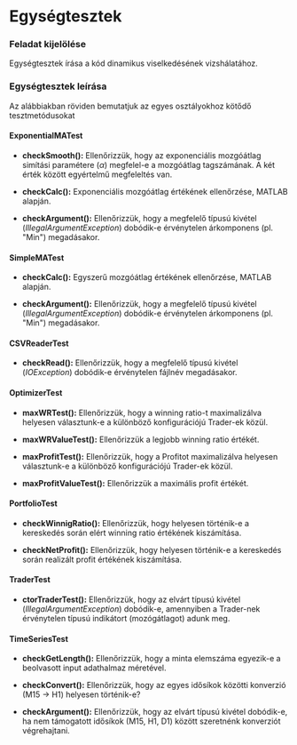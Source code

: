# Egységtesztek

### Feladat kijelölése
Egységtesztek írása a kód dinamikus viselkedésének vizshálatához.


### Egységtesztek leírása

Az alábbiakban röviden bemutatjuk 
az egyes osztályokhoz kötődő tesztmetódusokat


#### ExponentialMATest

- **checkSmooth():** Ellenőrizzük, hogy az exponenciális mozgóátlag simítási paramétere ($\alpha$) 
megfelel-e a mozgóátlag tagszámának. A két érték között egyértelmű megfeleltés van.
  
- **checkCalc():** Exponenciális mozgóátlag értékének ellenőrzése, MATLAB alapján.

- **checkArgument():** Ellenőrizzük, hogy a megfelelő típusú kivétel (*IllegalArgumentException*) dobódik-e érvénytelen
árkomponens (pl. "Min") megadásakor. 


#### SimpleMATest

- **checkCalc():** Egyszerű mozgóátlag értékének ellenőrzése, MATLAB alapján.

- **checkArgument():** Ellenőrizzük, hogy a megfelelő típusú kivétel (*IllegalArgumentException*) dobódik-e érvénytelen
  árkomponens (pl. "Min") megadásakor.


#### CSVReaderTest

- **checkRead():** Ellenőrizzük, hogy a megfelelő típusú kivétel 
  (*IOException*) dobódik-e érvénytelen fájlnév megadásakor.


#### OptimizerTest

- **maxWRTest():** Ellenőrizzük, hogy a winning ratio-t maximalizálva 
  helyesen választunk-e a különböző konfigurációjú Trader-ek közül. 

- **maxWRValueTest():** Ellenőrizzük a legjobb winning ratio értékét. 

- **maxProfitTest():** Ellenőrizzük, hogy a Profitot maximalizálva
  helyesen választunk-e a különböző konfigurációjú Trader-ek közül.

- **maxProfitValueTest():** Ellenőrizzük a maximális profit értékét.


#### PortfolioTest

- **checkWinnigRatio():** Ellenőrizzük, hogy helyesen történik-e a kereskedés során elért
  winning ratio értékének kiszámítása.

- **checkNetProfit():** Ellenőrizzük, hogy helyesen történik-e a kereskedés során
  realizált profit értékének kiszámítása. 


#### TraderTest

- **ctorTraderTest():** Ellenőrizzük, hogy az elvárt típusú kivétel 
  (*IllegalArgumentException*) dobódik-e, amennyiben a Trader-nek érvénytelen típusú
  indikátort (mozógátlagot) adunk meg. 


#### TimeSeriesTest

- **checkGetLength():** Ellenőrizzük, hogy a minta elemszáma egyezik-e a beolvasott input adathalmaz méretével.

- **checkConvert():** Ellenőrizzük, hogy az egyes idősíkok közötti konverzió (M15 -> H1) helyesen történik-e?

- **checkArgument():** Ellenőrizzük, hogy az elvárt típusú kivétel dobódik-e, ha nem támogatott idősíkok (M15, H1, D1) 
  között szeretnénk konverziót végrehajtani.

  